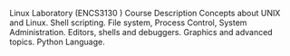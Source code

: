 
Linux Laboratory (ENCS3130 )
Course Description
Concepts about UNIX and Linux. Shell scripting. File system, Process Control, System Administration. Editors, shells and debuggers. Graphics and advanced topics. Python Language.
